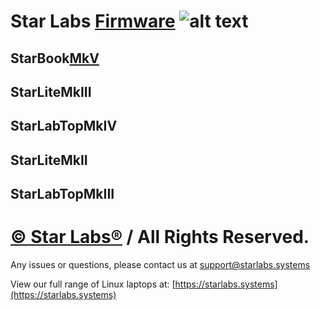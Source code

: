 # Star Labs [Firmware](https://github.com/StarLabsLtd/firmware/) ![alt text](https://cdn.shopify.com/s/files/1/2059/5897/files/Star_50x.png?v=1513954416 "Star Labs Systems")

## **StarBook**[MkV](https://github.com/StarLabsLtd/firmware/tree/master/StarBook/MkV)

## **StarLite**MkIII

## **StarLabTop**MkIV

## **StarLite**MkII

## **StarLabTop**MkIII

# [© Star Labs®](https://starlabs.systems) / All Rights Reserved.
Any issues or questions, please contact us at [support@starlabs.systems](mailto:supportstarlabs.systems)

View our full range of Linux laptops at: [https://starlabs.systems](https://starlabs.systems)
